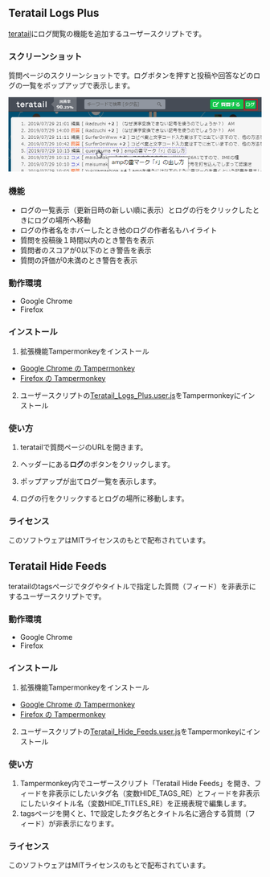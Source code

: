 ## Teratail Logs Plus

[teratail](https://teratail.com/)にログ閲覧の機能を追加するユーザースクリプトです。

### スクリーンショット

質問ページのスクリーンショットです。ログボタンを押すと投稿や回答などのログの一覧をポップアップで表示します。

![screenshot](screenshot.png)

### 機能

- ログの一覧表示（更新日時の新しい順に表示）とログの行をクリックしたときにログの場所へ移動
- ログの作者名をホバーしたとき他のログの作者名もハイライト
- 質問を投稿後１時間以内のとき警告を表示
- 質問者のスコアが0以下のとき警告を表示
- 質問の評価が0未満のとき警告を表示

### 動作環境

- Google Chrome
- Firefox

### インストール

1. 拡張機能Tampermonkeyをインストール

- [Google Chrome の Tampermonkey](https://chrome.google.com/webstore/detail/tampermonkey/dhdgffkkebhmkfjojejmpbldmpobfkfo)
- [Firefox の Tampermonkey](https://addons.mozilla.org/ja/firefox/addon/tampermonkey/)

2. ユーザースクリプトの[Teratail_Logs_Plus.user.js](https://github.com/querykuma/Teratail_Logs_Plus/raw/master/Teratail_Logs_Plus.user.js)をTampermonkeyにインストール

### 使い方

1. teratailで質問ページのURLを開きます。

2. ヘッダーにある**ログ**のボタンをクリックします。

3. ポップアップが出てログ一覧を表示します。

4. ログの行をクリックするとログの場所に移動します。

### ライセンス

このソフトウェアはMITライセンスのもとで配布されています。

## Teratail Hide Feeds

teratailのtagsページでタグやタイトルで指定した質問（フィード）を非表示にするユーザースクリプトです。

### 動作環境

- Google Chrome
- Firefox

### インストール

1. 拡張機能Tampermonkeyをインストール

- [Google Chrome の Tampermonkey](https://chrome.google.com/webstore/detail/tampermonkey/dhdgffkkebhmkfjojejmpbldmpobfkfo)
- [Firefox の Tampermonkey](https://addons.mozilla.org/ja/firefox/addon/tampermonkey/)

2. ユーザースクリプトの[Teratail_Hide_Feeds.user.js](https://github.com/querykuma/Teratail_Logs_Plus/raw/master/Teratail_Hide_Feeds.user.js)をTampermonkeyにインストール

### 使い方

1. Tampermonkey内でユーザースクリプト「Teratail Hide Feeds」を開き、フィードを非表示にしたいタグ名（変数HIDE_TAGS_RE）とフィードを非表示にしたいタイトル名（変数HIDE_TITLES_RE）を正規表現で編集します。
2. tagsページを開くと、1で設定したタグ名とタイトル名に適合する質問（フィード）が非表示になります。

### ライセンス

このソフトウェアはMITライセンスのもとで配布されています。
